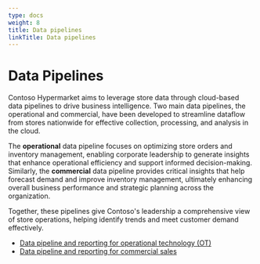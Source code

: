 ```yaml
---
type: docs
weight: 8
title: Data pipelines
linkTitle: Data pipelines
---
```


# Data Pipelines

Contoso Hypermarket aims to leverage store data through cloud-based data pipelines to drive business intelligence. Two main data pipelines, the operational and commercial, have been developed to streamline dataflow from stores nationwide for effective collection, processing, and analysis in the cloud.

The **operational** data pipeline focuses on optimizing store orders and inventory management, enabling corporate leadership to generate insights that enhance operational efficiency and support informed decision-making. Similarly, the **commercial** data pipeline provides critical insights that help forecast demand and improve inventory management, ultimately enhancing overall business performance and strategic planning across the organization.

Together, these pipelines give Contoso's leadership a comprehensive view of store operations, helping identify trends and meet customer demand effectively.

- [Data pipeline and reporting for operational technology (OT)](operational/_index.md)
- [Data pipeline and reporting for commercial sales](commercial/_index.md)
